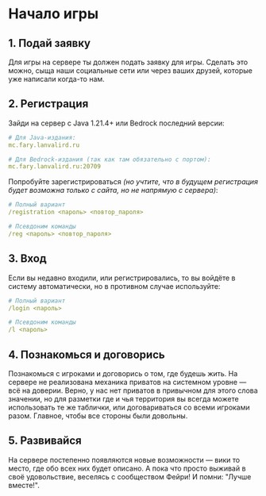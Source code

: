 # Начало игры

## 1. Подай заявку

Для игры на сервере ты должен подать заявку для игры. Сделать это
можно, сыща наши социальные сети или через ваших друзей, которые уже
написали когда-то нам.

## 2. Регистрация

Зайди на сервер с Java 1.21.4+ или Bedrock последний версии:

```yaml
# Для Java-издания:
mc.fary.lanvalird.ru

# Для Bedrock-издания (так как там обязательно с портом):
mc.fary.lanvalird.ru:20709
```

Попробуйте зарегистрироваться _(но учтите, что в будущем регистрация
будет возможна только с сайта, но не напрямую с сервера)_:

```yaml
# Полный вариант
/registration <пароль> <повтор_пароля>

# Псевдоним команды
/reg <пароль> <повтор_пароля>
```

## 3. Вход

Если вы недавно входили, или регистрировались, то вы войдёте в
систему автоматически, но в противном случае используйте:

```yaml
# Полный вариант
/login <пароль>

# Псевдоним команды
/l <пароль>
```

## 4. Познакомься и договорись

Познакомься с игроками и договорись о том, где будешь жить. На
сервере не реализована механика приватов на системном уровне — всё на
доверии. Верно, у нас нет приватов в привычном для этого слова
значении, но для разметки где и чья территория вы всегда можете
использовать те же таблички, или договариваться со всеми игроками
разом. Главное, чтобы все стороны были довольны.

## 5. Развивайся

На сервере постепенно появляются новые возможности — вики то место,
где обо всех них будет описано. А пока что просто выживай в своё
удовольствие, веселясь с сообществом Фейри! И помни: "Лучше вместе!".
